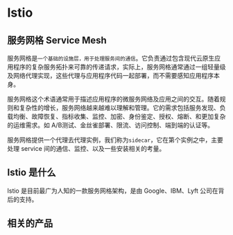 # Istio
## 服务网格 Service Mesh
服务网格是`一个基础的设施层，用于处理服务间的通信`。它负责通过包含现代云原生应用程序的复杂服务拓扑来可靠的传递请求，实际上，服务网格通常通过一组轻量级及网络代理实现，这些代理与应用程序代码一起部署，而不需要感知应用程序本身。

服务网格这个术语通常用于描述应用程序的微服务网络及应用之间的交互。随着规则和复杂性的增长，服务网络越来越难以理解和管理。它的需求包括服务发现、负载均衡、故障恢复、指标收集、监控、加密、身份鉴定、授权、熔断、和更加复杂的运维需求。如 A/B测试、金丝雀部署、限流、访问控制、端到端的认证等。

服务网格提供一个代理去代理实例，我们称为`sidecar`，它在第个实例之中，主要处理 service 间的通信、监控、以及一些安装相关的考量。
## Istio 是什么
Istio 是目前最广为人知的一款服务网格架构，是由 Google、IBM、Lyft 公司在背后的支持。
## 相关的产品

